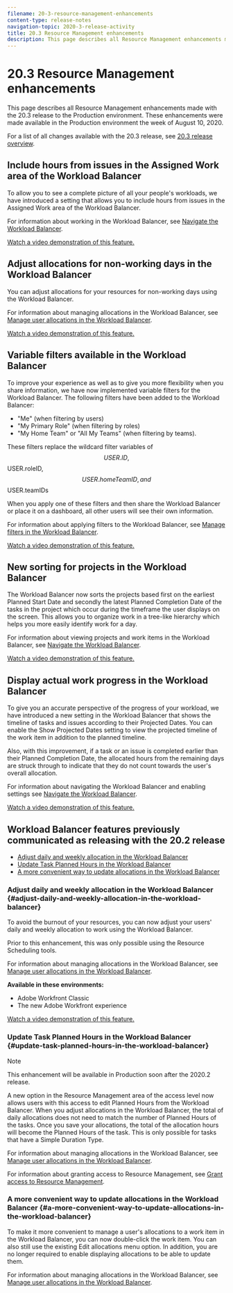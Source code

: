 ```yaml
---
filename: 20-3-resource-management-enhancements
content-type: release-notes
navigation-topic: 2020-3-release-activity
title: 20.3 Resource Management enhancements
description: This page describes all Resource Management enhancements made with the 20.3 release to the Production environment. These enhancements were made available in the Production environment the week of August 10, 2020.
---
```


# 20.3 Resource Management enhancements

This page describes all Resource Management enhancements made with the 20.3 release to the Production environment. These enhancements were made available in the Production environment the week of August 10, 2020.

For a list of all changes available with the 20.3 release, see [20.3 release overview](../../../product-announcements/product-releases/20.3-release-activity/20.3-release-overview.md).

## Include hours from issues in the Assigned Work area of the Workload Balancer

To allow you to see a complete picture of all your people's workloads, we have introduced a setting that allows you to include hours from issues in the Assigned Work area of the Workload Balancer.

For information about working in the Workload Balancer, see [Navigate the Workload Balancer](../../../resource-mgmt/workload-balancer/navigate-the-workload-balancer.md).

[Watch a video demonstration of this feature.](https://vimeo.com/430815976/8c304e9fe7)

## Adjust allocations for non-working days in the Workload Balancer

You can adjust allocations for your resources for non-working days using the Workload Balancer.

For information about managing allocations in the Workload Balancer, see [Manage user allocations in the Workload Balancer](../../../resource-mgmt/workload-balancer/manage-user-allocations-workload-balancer.md).

[Watch a video demonstration of this feature.](https://vimeo.com/430817953/738e8b3539)

## Variable filters available in the Workload Balancer

To improve your experience as well as to give you more flexibility when you share information, we have now implemented variable filters for the Workload Balancer. The following filters have been added to the Workload Balancer:

* "Me" (when filtering by users)
* "My Primary Role" (when filtering by roles)
* "My Home Team" or "All My Teams" (when filtering by teams).

These filters replace the wildcard filter variables of $$USER.ID, $$USER.roleID, $$USER.homeTeamID, and $$USER.teamIDs

When you apply one of these filters and then share the Workload Balancer or place it on a dashboard, all other users will see their own information.

For information about applying filters to the Workload Balancer, see [Manage filters in the Workload Balancer](../../../resource-mgmt/workload-balancer/filter-information-workload-balancer.md).

[Watch a video demonstration of this feature.](https://vimeo.com/425680462/5e65fb50f7)

## New sorting for projects in the Workload Balancer

The Workload Balancer now sorts the projects based first on the earliest Planned Start Date and secondly the latest Planned Completion Date of the tasks in the project which occur during the timeframe the user displays on the screen. This allows you to organize work in a tree-like hierarchy which helps you more easily identify work for a day.

For information about viewing projects and work items in the Workload Balancer, see [Navigate the Workload Balancer](../../../resource-mgmt/workload-balancer/navigate-the-workload-balancer.md).

[Watch a video demonstration of this feature.](https://vimeo.com/425681656/50139ed937)

## Display actual work progress in the Workload Balancer

To give you an accurate perspective of the progress of your workload, we have introduced a new setting in the Workload Balancer that shows the timeline of tasks and issues according to their Projected Dates. You can enable the Show Projected Dates setting to view the projected timeline of the work item in addition to the planned timeline.

Also, with this improvement, if a task or an issue is completed earlier than their Planned Completion Date, the allocated hours from the remaining days are struck through to indicate that they do not count towards the user's overall allocation.

For information about navigating the Workload Balancer and enabling settings see [Navigate the Workload Balancer](../../../resource-mgmt/workload-balancer/navigate-the-workload-balancer.md).

[Watch a video demonstration of this feature.](https://vimeo.com/434808390/495d145726)

## Workload Balancer features previously communicated as releasing with the 20.2 release

* [Adjust daily and weekly allocation in the Workload Balancer](#adjust-daily-and-weekly-allocation-in-the-workload-balancer) 
* [Update Task Planned Hours in the Workload Balancer](#update-task-planned-hours-in-the-workload-balancer) 
* [A more convenient way to update allocations in the Workload Balancer](#a-more-convenient-way-to-update-allocations-in-the-workload-balancer)

### Adjust daily and weekly allocation in the Workload Balancer {#adjust-daily-and-weekly-allocation-in-the-workload-balancer}

To avoid the burnout of your resources, you can now adjust your users' daily and weekly allocation to work using the Workload Balancer.

Prior to this enhancement, this was only possible using the Resource Scheduling tools.

For information about managing allocations in the Workload Balancer, see [Manage user allocations in the Workload Balancer](../../../resource-mgmt/workload-balancer/manage-user-allocations-workload-balancer.md).

**Available in these environments:**

* Adobe Workfront Classic 
* The new Adobe Workfront experience

[Watch a video demonstration of this feature.](https://vimeo.com/405985254/2012ee6036)

### Update Task Planned Hours in the Workload Balancer {#update-task-planned-hours-in-the-workload-balancer}

>[!NOTE]
>
>This enhancement will be available in Production soon after the 2020.2 release.

A new option in the Resource Management area of the access level now allows users with this access to edit Planned Hours from the Workload Balancer. When you adjust allocations in the Workload Balancer, the total of daily allocations does not need to match the number of Planned Hours of the tasks. Once you save your allocations, the total of the allocation hours will become the Planned Hours of the task. This is only possible for tasks that have a Simple Duration Type.

For information about managing allocations in the Workload Balancer, see [Manage user allocations in the Workload Balancer](../../../resource-mgmt/workload-balancer/manage-user-allocations-workload-balancer.md).

For information about granting access to Resource Management, see [Grant access to Resource Management](../../../administration-and-setup/add-users/configure-and-grant-access/grant-access-resource-management.md).

### A more convenient way to update allocations in the Workload Balancer {#a-more-convenient-way-to-update-allocations-in-the-workload-balancer}

To make it more convenient to manage a user's allocations to a work item in the Workload Balancer, you can now double-click the work item. You can also still use the existing Edit allocations menu option. In addition, you are no longer required to enable displaying allocations to be able to update them.

For information about managing allocations in the Workload Balancer, see [Manage user allocations in the Workload Balancer](../../../resource-mgmt/workload-balancer/manage-user-allocations-workload-balancer.md).
